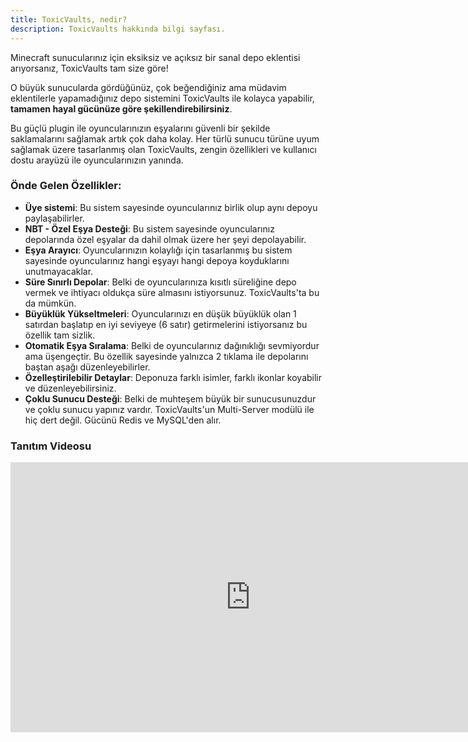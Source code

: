 ```yaml
---
title: ToxicVaults, nedir?
description: ToxicVaults hakkında bilgi sayfası.
---
```


Minecraft sunucularınız için eksiksiz ve açıksız bir sanal depo eklentisi arıyorsanız, ToxicVaults tam size göre!

O büyük sunucularda gördüğünüz, çok beğendiğiniz ama müdavim eklentilerle yapamadığınız depo sistemini ToxicVaults ile kolayca yapabilir, **tamamen hayal gücünüze göre şekillendirebilirsiniz**.

Bu güçlü plugin ile oyuncularınızın eşyalarını güvenli bir şekilde saklamalarını sağlamak artık çok daha kolay. Her türlü sunucu türüne uyum sağlamak üzere tasarlanmış olan ToxicVaults, zengin özellikleri ve kullanıcı dostu arayüzü ile oyuncularınızın yanında.

### Önde Gelen Özellikler:

- **Üye sistemi**: Bu sistem sayesinde oyuncularınız birlik olup aynı depoyu paylaşabilirler.
- **NBT - Özel Eşya Desteği**: Bu sistem sayesinde oyuncularınız depolarında özel eşyalar da dahil olmak üzere her şeyi depolayabilir.
- **Eşya Arayıcı**: Oyuncularınızın kolaylığı için tasarlanmış bu sistem sayesinde oyuncularınız hangi eşyayı hangi depoya koyduklarını unutmayacaklar.
- **Süre Sınırlı Depolar**: Belki de oyuncularınıza kısıtlı süreliğine depo vermek ve ihtiyacı oldukça süre almasını istiyorsunuz. ToxicVaults'ta bu da mümkün.
- **Büyüklük Yükseltmeleri**: Oyuncularınızı en düşük büyüklük olan 1 satırdan başlatıp en iyi seviyeye (6 satır) getirmelerini istiyorsanız bu özellik tam sizlik.
- **Otomatik Eşya Sıralama**: Belki de oyuncularınız dağınıklığı sevmiyordur ama üşengeçtir. Bu özellik sayesinde yalnızca 2 tıklama ile depolarını baştan aşağı düzenleyebilirler.
- **Özelleştirilebilir Detaylar**: Deponuza farklı isimler, farklı ikonlar koyabilir ve düzenleyebilirsiniz.
- **Çoklu Sunucu Desteği**: Belki de muhteşem büyük bir sunucusunuzdur ve çoklu sunucu yapınız vardır. ToxicVaults'un Multi-Server modülü ile hiç dert değil. Gücünü Redis ve MySQL'den alır.

### Tanıtım Videosu

<iframe width="768" height="432" src="https://www.youtube.com/embed/p8nNPSp-eiM" title="ToxicVaults preview" frameborder="0" allow="accelerometer; autoplay; clipboard-write; encrypted-media; gyroscope; picture-in-picture; web-share" style="height:432px; width:768px;" referrerpolicy="strict-origin-when-cross-origin" allowfullscreen></iframe>
